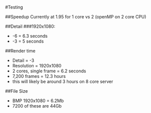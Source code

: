 #Testing



##Speedup
Currently at 1.95 for 1 core vs 2 (openMP on 2 core CPU)

##Detail
###1920x1080:
* -6 = 6.3 seconds
* -3 = 5 seconds

##Render time
* Detail = -3
* Resolution = 1920x1080
* 2 cores, single frame = 6.2 seconds
* 7,200 frames = 12.3 hours
* this will likely be around 3 hours on 8 core server

##File Size
* BMP 1920x1080 = 6.2Mb
* 7200 of these are 44Gb